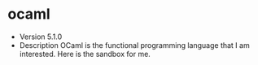 # ocaml
- Version
5.1.0
- Description
OCaml is the functional programming language that I am interested.
Here is the sandbox for me.
